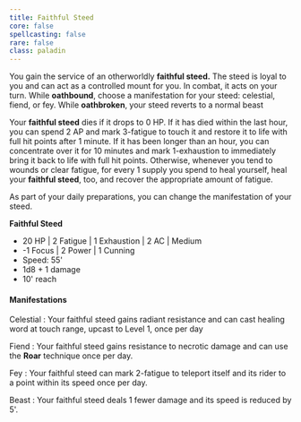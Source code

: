 ```yaml
---
title: Faithful Steed
core: false
spellcasting: false
rare: false
class: paladin
---
```

You gain the service of an otherworldly **faithful steed.** The steed is loyal to you and can act as a controlled mount for you. In combat, it acts on your turn. While **oathbound**, choose a manifestation for your steed: celestial, fiend, or fey. While **oathbroken**, your steed reverts to a normal beast 

Your **faithful steed** dies if it drops to 0 HP. If it has died within the last hour, you can spend 2 AP and mark 3-fatigue to touch it and restore it to life with full hit points after 1 minute. If it has been longer than an hour, you can concentrate over it for 10 minutes and mark 1-exhaustion to immediately bring it back to life with full hit points. Otherwise, whenever you tend to wounds or clear fatigue, for every 1 supply you spend to heal yourself, heal your **faithful steed**, too, and recover the appropriate amount of fatigue.

As part of your daily preparations, you can change the manifestation of your steed.

**Faithful Steed**

- 20 HP | 2 Fatigue | 1 Exhaustion | 2 AC | Medium
- -1 Focus | 2 Power | 1 Cunning
- Speed: 55'
- 1d8 + 1 damage
- 10' reach

#### Manifestations

Celestial
: Your faithful steed gains radiant resistance and can cast healing word at touch range, upcast to Level 1, once per day

Fiend
: Your faithful steed gains resistance to necrotic damage and can use the **Roar** technique once per day.

Fey
: Your faithful steed can mark 2-fatigue to teleport itself and its rider to a point within its speed once per day.

Beast
: Your faithful steed deals 1 fewer damage and its speed is reduced by 5'.
